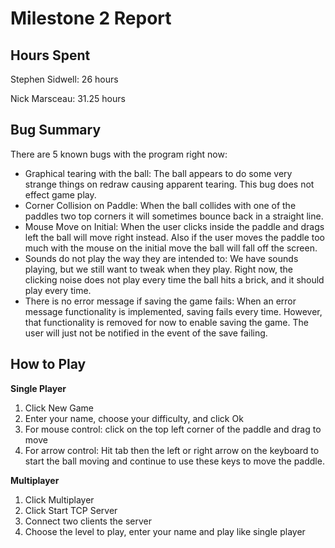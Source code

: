 # Milestone 2 Report #

## Hours Spent ##

Stephen Sidwell: 26 hours

Nick Marsceau: 31.25 hours

## Bug Summary ##

There are 5 known bugs with the program right now:

  * Graphical tearing with the ball: The ball appears to do some very strange things on redraw causing apparent tearing. This bug does not effect game play.
  * Corner Collision on Paddle: When the ball collides with one of the paddles two top corners it will sometimes bounce back in a straight line.
  * Mouse Move on Initial: When the user clicks inside the paddle and drags left the ball will move right instead. Also if the user moves the paddle too much with the mouse on the initial move the ball will fall off the screen.
  * Sounds do not play the way they are intended to: We have sounds playing, but we still want to tweak when they play. Right now, the clicking noise does not play every time the ball hits a brick, and it should play every time.
  * There is no error message if saving the game fails: When an error message functionality is implemented, saving fails every time. However, that functionality is removed for now to enable saving the game. The user will just not be notified in the event of the save failing.

## How to Play ##

**Single Player**
  1. Click New Game
  1. Enter your name, choose your difficulty, and click Ok
  1. For mouse control: click on the top left corner of the paddle and drag to move
  1. For arrow control: Hit tab then the left or right arrow on the keyboard to start the ball moving and continue to use these keys to move the paddle.

**Multiplayer**
  1. Click Multiplayer
  1. Click Start TCP Server
  1. Connect two clients the server
  1. Choose the level to play, enter your name and play like single player